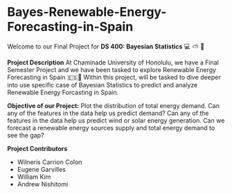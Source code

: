 # Bayes-Renewable-Energy-Forecasting-in-Spain
Welcome to our Final Project for **DS 400: Bayesian Statistics** 💻 ⛅ 🌱 


**Project Description**
At Chaminade University of Honolulu, we have a Final Semester Project and we have been tasked to explore Renewable Energy Forecasting in Spain 🇪🇸📌
Within this project, will be tasked to dive deeper into use specific case of Bayesian Statistics to predict and analyze Renewable Energy Forcasting in Spain. 

**Objective of our Project:** Plot the distribution of total energy demand. Can any of the features in the data help us predict demand? Can any of the features in the data help us predict wind or solar energy generation. Can we forecast a renewable energy sources supply and total energy demand to see the gap?

**Project Contributors**
- Wilneris Carrion Colon
- Eugene Garvilles
- William Kim
- Andrew Nishitomi

